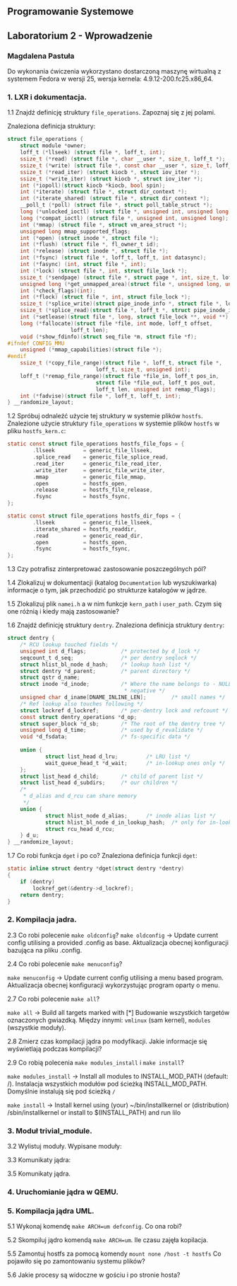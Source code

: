 ## Programowanie Systemowe
## Laboratorium 2 - Wprowadzenie
### Magdalena Pastuła

Do wykonania ćwiczenia wykorzystano dostarczoną maszynę wirtualną z systemem Fedora w wersji 25, wersja kernela: 4.9.12-200.fc25.x86_64.

### 1. LXR i dokumentacja.
1.1 Znajdź definicję struktury `file_operations`. Zapoznaj się z jej polami.

Znaleziona definicja struktury:
```C
struct file_operations {
    struct module *owner;
    loff_t (*llseek) (struct file *, loff_t, int);
    ssize_t (*read) (struct file *, char __user *, size_t, loff_t *);
    ssize_t (*write) (struct file *, const char __user *, size_t, loff_t *);
    ssize_t (*read_iter) (struct kiocb *, struct iov_iter *);
    ssize_t (*write_iter) (struct kiocb *, struct iov_iter *);
    int (*iopoll)(struct kiocb *kiocb, bool spin);
    int (*iterate) (struct file *, struct dir_context *);
    int (*iterate_shared) (struct file *, struct dir_context *);
    __poll_t (*poll) (struct file *, struct poll_table_struct *);
    long (*unlocked_ioctl) (struct file *, unsigned int, unsigned long);
    long (*compat_ioctl) (struct file *, unsigned int, unsigned long);
    int (*mmap) (struct file *, struct vm_area_struct *);
    unsigned long mmap_supported_flags;
    int (*open) (struct inode *, struct file *);
    int (*flush) (struct file *, fl_owner_t id);
    int (*release) (struct inode *, struct file *);
    int (*fsync) (struct file *, loff_t, loff_t, int datasync);
    int (*fasync) (int, struct file *, int);
    int (*lock) (struct file *, int, struct file_lock *);
    ssize_t (*sendpage) (struct file *, struct page *, int, size_t, loff_t *, int);
    unsigned long (*get_unmapped_area)(struct file *, unsigned long, unsigned long, unsigned long, unsigned long);
    int (*check_flags)(int);
    int (*flock) (struct file *, int, struct file_lock *);
    ssize_t (*splice_write)(struct pipe_inode_info *, struct file *, loff_t *, size_t, unsigned int);
    ssize_t (*splice_read)(struct file *, loff_t *, struct pipe_inode_info *, size_t, unsigned int);
    int (*setlease)(struct file *, long, struct file_lock **, void **);
    long (*fallocate)(struct file *file, int mode, loff_t offset,
                    loff_t len);
    void (*show_fdinfo)(struct seq_file *m, struct file *f);
#ifndef CONFIG_MMU
    unsigned (*mmap_capabilities)(struct file *);
#endif
    ssize_t (*copy_file_range)(struct file *, loff_t, struct file *,
                            loff_t, size_t, unsigned int);
    loff_t (*remap_file_range)(struct file *file_in, loff_t pos_in,
                            struct file *file_out, loff_t pos_out,
                            loff_t len, unsigned int remap_flags);
    int (*fadvise)(struct file *, loff_t, loff_t, int);
} __randomize_layout;
```

1.2 Spróbuj odnaleźć użycie tej struktury w systemie plików `hostfs`.
Znalezione użycie struktury `file_operations` w systemie plików `hostfs` w pliku `hostfs_kern.c`:
```C
static const struct file_operations hostfs_file_fops = {
        .llseek         = generic_file_llseek,
        .splice_read    = generic_file_splice_read,
        .read_iter      = generic_file_read_iter,
        .write_iter     = generic_file_write_iter,
        .mmap           = generic_file_mmap,
        .open           = hostfs_open,
        .release        = hostfs_file_release,
        .fsync          = hostfs_fsync,
};

static const struct file_operations hostfs_dir_fops = {
        .llseek         = generic_file_llseek,
        .iterate_shared = hostfs_readdir,
        .read           = generic_read_dir,
        .open           = hostfs_open,
        .fsync          = hostfs_fsync,
};
```

1.3 Czy potrafisz zinterpretować zastosowanie poszczególnych pól?


1.4 Zlokalizuj w dokumentacji (katalog `Documentation` lub wyszukiwarka) informacje o tym, jak przechodzić po strukturze katalogów w jądrze.

1.5 Zlokalizuj plik `namei.h` a w nim funkcje `kern_path` i `user_path`. Czym się one różnią i kiedy mają zastosowanie?

1.6 Znajdź definicję struktury `dentry`.
Znaleziona definicja struktury `dentry`:
```C
struct dentry {
    /* RCU lookup touched fields */
    unsigned int d_flags;           /* protected by d_lock */
    seqcount_t d_seq;               /* per dentry seqlock */
    struct hlist_bl_node d_hash;    /* lookup hash list */
    struct dentry *d_parent;        /* parent directory */
    struct qstr d_name;
    struct inode *d_inode;          /* Where the name belongs to - NULL is
                                     * negative */
    unsigned char d_iname[DNAME_INLINE_LEN];        /* small names */
    /* Ref lookup also touches following */
    struct lockref d_lockref;       /* per-dentry lock and refcount */
    const struct dentry_operations *d_op;
    struct super_block *d_sb;       /* The root of the dentry tree */
    unsigned long d_time;           /* used by d_revalidate */
    void *d_fsdata;                 /* fs-specific data */
    
    union {
            struct list_head d_lru;         /* LRU list */
            wait_queue_head_t *d_wait;      /* in-lookup ones only */
    };
    struct list_head d_child;       /* child of parent list */
    struct list_head d_subdirs;     /* our children */
    /*
     * d_alias and d_rcu can share memory
     */
    union {
            struct hlist_node d_alias;      /* inode alias list */
            struct hlist_bl_node d_in_lookup_hash;  /* only for in-lookup ones */
            struct rcu_head d_rcu;
    } d_u;
} __randomize_layout;
```
1.7 Co robi funkcja `dget` i po co?
Znaleziona definicja funkcji `dget`:
```C
static inline struct dentry *dget(struct dentry *dentry)
{
    if (dentry)
        lockref_get(&dentry->d_lockref);
    return dentry;
}
```
### 2. Kompilacja jadra.

2.3 Co robi polecenie `make oldconfig`?
`make oldconfig` -> Update current config utilising a provided .config as base. Aktualizacja obecnej konfiguracji bazująca na pliku .config.

2.4 Co robi polecenie `make menuconfig`?

`make menuconfig` -> Update current config utilising a menu based program. Aktualizacja obecnej konfiguracji wykorzystując program oparty o menu.

2.7 Co robi polecenie `make all`?

`make all` -> Build all targets marked with [*]
Budowanie wszystkich targetów oznaczonych gwiazdką. Między innymi: `vmlinux` (sam kernel), `modules` (wszystkie moduły).

2.8 Zmierz czas kompilacji jądra po modyfikacji. Jakie informacje się wyświetlają podczas kompilacji?

2.9 Co robią polecenia `make modules_install` i `make install`?

`make modules_install` -> Install all modules to INSTALL_MOD_PATH (default: /). Instalacja wszystkich modułów pod ścieżką INSTALL_MOD_PATH. Domyślnie instalują się pod ścieżką `/`

`make install` -> Install kernel using
                  (your) ~/bin/installkernel or
                  (distribution) /sbin/installkernel or
                  install to $(INSTALL_PATH) and run lilo


### 3. Moduł trivial_module.

3.2 Wylistuj moduły.
Wypisane moduły:

3.3 Komunikaty jądra:

3.5 Komunikaty jądra.

### 4. Uruchomianie jądra w QEMU.

### 5. Kompilacja jądra UML.

5.1 Wykonaj komendę `make ARCH=um defconfig`. Co ona robi?

5.2 Skompiluj jądro komendą `make ARCH=um`. Ile czasu zajęła kopilacja.

5.5 Zamontuj hostfs za pomocą komendy `mount none /host -t hostfs` Co pojawiło się po zamontowaniu systemu plików?

5.6 Jakie procesy są widoczne w gościu i po stronie hosta?
